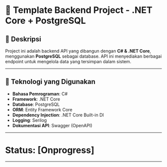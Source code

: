 # 🚀 Template Backend Project - .NET Core + PostgreSQL

## 📖 Deskripsi
Project ini adalah backend API yang dibangun dengan **C# & .NET Core**, menggunakan **PostgreSQL** sebagai database. API ini menyediakan berbagai endpoint untuk mengelola data yang tersimpan dalam sistem.

---

## 📌 Teknologi yang Digunakan
- **Bahasa Pemrograman**: C#  
- **Framework**: .NET Core  
- **Database**: PostgreSQL  
- **ORM**: Entity Framework Core  
- **Dependency Injection**: .NET Core Built-in DI  
- **Logging**: Serilog  
- **Dokumentasi API**: Swagger (OpenAPI)  

---

# Status: [Onprogress]

<!-- ## 🏛️ **Desain Database**
Berikut adalah struktur database yang digunakan dalam proyek ini:

### 🔹 **Diagram Database**
<img src="./DatabaseDesign.png" alt="Database Design" width="800px"> -->

<!-- > **📌 Catatan:** File diagram ini tersedia di folder `docs/database_design.png`.  
> Untuk mengeditnya, gunakan [dbdiagram.io](https://dbdiagram.io/). -->

---

<!-- ## ⚙️ **Instalasi & Konfigurasi**
### 1️⃣ **Clone Repository**
```sh
git clone https://github.com/username/backend-project.git
cd backend-project -->